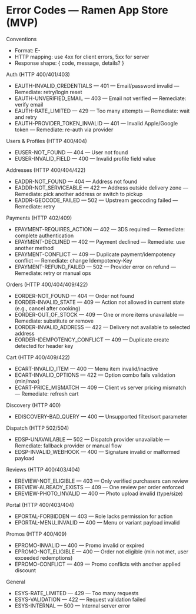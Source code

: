 # Error Codes — Ramen App Store (MVP)

Conventions
- Format: E<DOMAIN>-<ERROR>
- HTTP mapping: use 4xx for client errors, 5xx for server
- Response shape: { code, message, details? }

Auth (HTTP 400/401/403)
- EAUTH-INVALID_CREDENTIALS — 401 — Email/password invalid — Remediate: retry/login reset
- EAUTH-UNVERIFIED_EMAIL — 403 — Email not verified — Remediate: verify email
- EAUTH-RATE_LIMITED — 429 — Too many attempts — Remediate: wait and retry
- EAUTH-PROVIDER_TOKEN_INVALID — 401 — Invalid Apple/Google token — Remediate: re-auth via provider

Users & Profiles (HTTP 400/404)
- EUSER-NOT_FOUND — 404 — User not found
- EUSER-INVALID_FIELD — 400 — Invalid profile field value

Addresses (HTTP 400/404/422)
- EADDR-NOT_FOUND — 404 — Address not found
- EADDR-NOT_SERVICEABLE — 422 — Address outside delivery zone — Remediate: pick another address or switch to pickup
- EADDR-GEOCODE_FAILED — 502 — Upstream geocoding failed — Remediate: retry

Payments (HTTP 402/409)
- EPAYMENT-REQUIRES_ACTION — 402 — 3DS required — Remediate: complete authentication
- EPAYMENT-DECLINED — 402 — Payment declined — Remediate: use another method
- EPAYMENT-CONFLICT — 409 — Duplicate payment/idempotency conflict — Remediate: change Idempotency-Key
- EPAYMENT-REFUND_FAILED — 502 — Provider error on refund — Remediate: retry or manual ops

Orders (HTTP 400/404/409/422)
- EORDER-NOT_FOUND — 404 — Order not found
- EORDER-INVALID_STATE — 409 — Action not allowed in current state (e.g., cancel after cooking)
- EORDER-OUT_OF_STOCK — 409 — One or more items unavailable — Remediate: substitute or remove
- EORDER-INVALID_ADDRESS — 422 — Delivery not available to selected address
- EORDER-IDEMPOTENCY_CONFLICT — 409 — Duplicate create detected for header key

Cart (HTTP 400/409/422)
- ECART-INVALID_ITEM — 400 — Menu item invalid/inactive
- ECART-INVALID_OPTIONS — 422 — Option combo fails validation (min/max)
- ECART-PRICE_MISMATCH — 409 — Client vs server pricing mismatch — Remediate: refresh cart

Discovery (HTTP 400)
- EDISCOVERY-BAD_QUERY — 400 — Unsupported filter/sort parameter

Dispatch (HTTP 502/504)
- EDSP-UNAVAILABLE — 502 — Dispatch provider unavailable — Remediate: fallback provider or manual flow
- EDSP-INVALID_WEBHOOK — 400 — Signature invalid or malformed payload

Reviews (HTTP 400/403/404)
- EREVIEW-NOT_ELIGIBLE — 403 — Only verified purchasers can review
- EREVIEW-ALREADY_EXISTS — 409 — One review per order enforced
- EREVIEW-PHOTO_INVALID — 400 — Photo upload invalid (type/size)

Portal (HTTP 400/403/404)
- EPORTAL-FORBIDDEN — 403 — Role lacks permission for action
- EPORTAL-MENU_INVALID — 400 — Menu or variant payload invalid

Promos (HTTP 400/409)
- EPROMO-INVALID — 400 — Promo invalid or expired
- EPROMO-NOT_ELIGIBLE — 400 — Order not eligible (min not met, user exceeded redemptions)
- EPROMO-CONFLICT — 409 — Promo conflicts with another applied discount

General
- ESYS-RATE_LIMITED — 429 — Too many requests
- ESYS-VALIDATION — 422 — Request validation failed
- ESYS-INTERNAL — 500 — Internal server error

